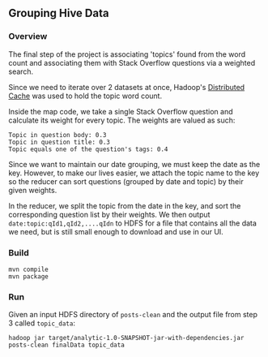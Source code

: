 ## Grouping Hive Data

### Overview
The final step of the project is associating 'topics' found from the word count and associating them with Stack Overflow questions via a weighted search.

Since we need to iterate over 2 datasets at once, Hadoop's [Distributed Cache](https://hadoop.apache.org/docs/r2.6.3/api/org/apache/hadoop/filecache/DistributedCache.html) was used to hold the topic word count.

Inside the map code, we take a single Stack Overflow question and calculate its weight for every topic. The weights are valued as such:

```
Topic in question body: 0.3
Topic in question title: 0.3
Topic equals one of the question's tags: 0.4
```
Since we want to maintain our date grouping, we must keep the date as the key. However, to make our lives easier, we attach the topic name to the key so the reducer can sort questions (grouped by date and topic) by their given weights.

In the reducer, we split the topic from the date in the key, and sort the corresponding question list by their weights. We then output  `date:topic:qId1,qId2,....qIdn` to HDFS for a file that contains all the data we need, but is still small enough to download and use in our UI.


### Build
```
mvn compile
mvn package
```

### Run
Given an input HDFS directory of `posts-clean` and the output file from step 3 called `topic_data`:

```
hadoop jar target/analytic-1.0-SNAPSHOT-jar-with-dependencies.jar posts-clean finalData topic_data
```
